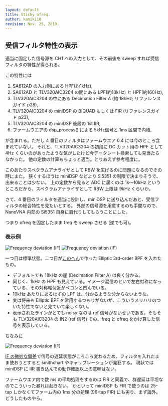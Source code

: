 ```yaml
---
layout: default
title: Sticky ofreq.
auther: kamiki18
revision: Nov. 25, 2019.
---
```


## 受信フィルタ特性の表示


適当に固定した信号源を CH1 への入力として、その前後を sweep すれば受信フィルタの特性が得られる。

この特性には

  1.  SA612AD の入力側にある HPF(約1kHz),
  1.  SA612AD と TLV320AIC3204 の間にある LPF(約10kHz) と HPF(約160Hz),
  1.  TLV320AIC3204 の中にある Decimation Filter A (約 18kHz; リファレンスガイド p28), 
  1.  TLV320AIC3204 の miniDSP の BIQUAD もしくは FIR (リファレンスガイド p23), 
  1.  TLV320AIC3204 の miniDSP 後段の 1st IIR,
  1.  ファームウエアの dsp_process() による 5kHz信号と 1ms 区間で内積,

が含まれる。ただし 4 番目のフィルタはファームウエア 0.4 には今のところ含まれていない。
それと、TLV320AIC3204 の初段に DC カット用の HPF として 4Hz くらいのがあったような気がしたけど今データシート検索しても見当たらなかった。
他の定数の計算もちょっと適当。とりあえず参考程度に。

このあたりスペクラムアナライザとして RBW を広げるのに問題になるのでその時にまた。
狭くするほうは miniDSP などより Si5351 の制限で決まりそうで、出来ることは少ない。
上の定数から見ると ADC に届くのは 1k〜10kHz というところだから、スペクラムアナライザとして RBW 上限は 9kHz くらいか。

さて、4 番目のフィルタを適当に設計し、miniDSP に送り込んだあと、受信フィルタの総合特性を見たいとする。
外部の信号源を用意するのも手間なので、NanoVNA 内部の Si5351 自身に肩代りしてもらうことにした。

つまり ofreq を固定したまま freq を sweep させる (逆でも可)。


### 表示例

![Frequency deviation (IF)](/nanovna/images/prb_r1.png  "フィルタなし")
![Frequency deviation (IF)](/nanovna/images/prb_r2.png  "エリプティックフィルタ例")

一つ目は標準状態。二つ目が[このへん](iir.html)で作った Elliptic 3rd-order BPF を入れたもの。

 * デフォルトでも 18kHz の崖 (Decimation Filter A) は良く分かる。
 * 同じく、1kHz の HPF も見えている。イメージ混信のせいで左右対称になっている、その対称軸付近がペコンと凹んでいる。
 * 10kHz あたりにあるはずの LPF は、分かるような分からないような。
 * 実は将来も Elliptic BPF を常用するつもりがないが、こういうメリハリのついた特性でないと見ていて楽しくない。
 * 表示されたラインがとても noisy なのは ref 信号がないせいである。そもそも TLV320AIC3204 の IN2 (ref 信号) での、freq と ofreq をかけ算した信号を表示している。

ちなみに

![Frequency deviation (IF)](/nanovna/images/prb_r2_sc.png  "スミスチャートの表示")

[IF の微妙な偏差](fraction.html)で信号の遅延状態がころころ変わるため、フィルタを入れたまま使おうとすると smithchart やキャリブレーションが発狂する。
現状では miniDSP に IIR 書き込んでの動作確認以上の意味はない。

ファームウエア内で数 ms の平均処理をするのは FIR と同義で、群遅延は平坦なのでこういった暴れは起きない。
かといって miniDSP も FIR で使うのは 25-tap しかなくてファーム内の 1ms 分の処理 (96-tap FIR) にも劣り、まず論外。
どうしたものやら。

     